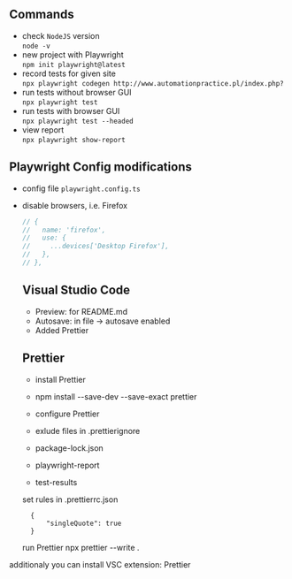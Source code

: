## Commands

- check `NodeJS` version  
  `node -v`
- new project with Playwright  
  `npm init playwright@latest`
- record tests for given site  
  `npx playwright codegen http://www.automationpractice.pl/index.php?`
- run tests without browser GUI  
  `npx playwright test`
- run tests with browser GUI  
  `npx playwright test --headed`
- view report  
  `npx playwright show-report`

## Playwright Config modifications

- config file `playwright.config.ts`
- disable browsers, i.e. Firefox

  ```javascript
  // {
  //   name: 'firefox',
  //   use: {
  //     ...devices['Desktop Firefox'],
  //   },
  // },
  ```

  ## Visual Studio Code

  - Preview: for README.md
  - Autosave: in file -> autosave enabled
  - Added Prettier

  ## Prettier

  - install Prettier
  - npm install --save-dev --save-exact prettier

  - configure Prettier

  - exlude files in .prettierignore

  - package-lock.json
  - playwright-report
  - test-results

  set rules in .prettierrc.json

        {
            "singleQuote": true
        }

  run Prettier
  npx prettier --write .

additionaly you can install VSC extension: Prettier
